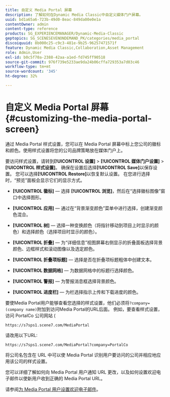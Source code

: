 ```yaml
---
title: 自定义 Media Portal 屏幕
description: 了解如何在Dynamic Media Classic中自定义媒体门户屏幕。
uuid: bd1a65a6-723b-49d0-8eac-849da00e0e1a
contentOwner: admin
content-type: reference
products: SG_EXPERIENCEMANAGER/Dynamic-Media-Classic
geptopics: SG_SCENESEVENONDEMAND_PK/categories/media_portal
discoiquuid: 8b000c25-c9c3-481e-9b25-96257471571f
feature: Dynamic Media Classic,Collaboration,Asset Management
role: Admin,User
exl-id: b0c5f70a-2388-42aa-a1ed-fd745ff90518
source-git-commit: 976f739e5233ae9da24b06cffa729353a7d03c46
workflow-type: tm+mt
source-wordcount: '345'
ht-degree: 32%

---
```


# 自定义 Media Portal 屏幕{#customizing-the-media-portal-screen}

通过 Media Portal 样式设置，您可以在 Media Portal 屏幕中标上您公司的徽标和颜色。使用样式设置将您的公司品牌策略放在媒体门户上。

要访问样式设置，请转到&#x200B;**[!UICONTROL 设置]** > **[!UICONTROL 媒体门户设置]** > **[!UICONTROL 样式设置]**。 确保在设置后选择&#x200B;**[!UICONTROL Save]**&#x200B;以保存设置。 您可以选择&#x200B;**[!UICONTROL Restore]**&#x200B;以恢复默认设置。 在您进行选择时，“预览”面板会显示它们的显示方式。

* **[!UICONTROL 徽标]**  — 选择 **[!UICONTROL 浏览]**，然后在“选择徽标图像”窗口中选择图形。

* **[!UICONTROL 应用]**  — 通过在“背景渐变颜色”菜单中进行选择，创建渐变颜色混合。

* **[!UICONTROL 树]**  — 选择一种变换颜色（将指针移动到项目上时显示的颜色）和选择颜色（选择项目时显示的颜色）。

* **[!UICONTROL 折叠]**  — 为“详细信息”视图屏幕右侧显示的折叠面板选择背景颜色、边框样式和滚动图像以及选定颜色。

* **[!UICONTROL 折叠项标题]**  — 选择是否在折叠项标题粗体中创建文本。

* **[!UICONTROL 数据网格]**  — 为数据网格中的标题行选择颜色。

* **[!UICONTROL 警报]**  — 为警报消息框选择背景颜色。

* **[!UICONTROL 进度栏]**  — 为栏选择指示上传和下载进度的颜色。

要使Media Portal用户能够查看您选择的样式设置，他们必须将`?company=(company name)`附加到访问Media Portal的URL后面。 例如，要查看样式设置，访问 PortalCo 公司网站 (

`https://s7sps1.scene7.com/MediaPortal`

请改用以下URL:

`https://s7sps1.scene7.com/MediaPortal?company=PortalCo`

将公司名包含在 URL 中可以使 Media Portal 识别用户要访问的公司并相应地应用该公司的样式设置。

您可以详细了解如何向 Media Portal 用户通知 URL 更改，以及如何设置欢迎电子邮件以使新用户收到正确的 Media Portal URL。

请参阅[为 Media Portal 用户设置欢迎电子邮件](adding-media-portal-users.md#setting_up_the_welcome_e_mail_message_for_media_portal_users)。
